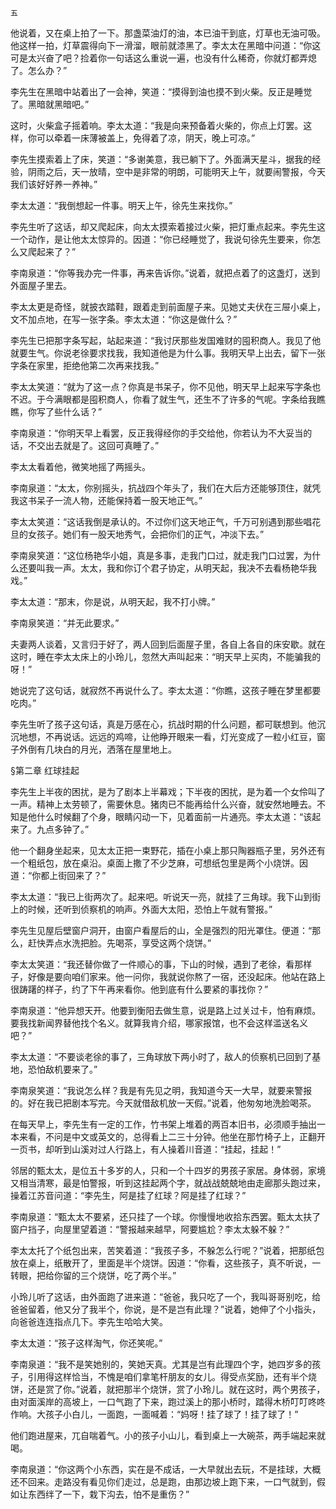     五 

   他说着，又在桌上拍了一下。那盏菜油灯的油，本已油干到底，灯草也无油可吸。他这样一拍，灯草震得向下一滑溜，眼前就漆黑了。李太太在黑暗中问道：“你这可是太兴奋了吧？捡着你一句话这么重说一遍，也没有什么稀奇，你就灯都弄熄了。怎么办？”

   李先生在黑暗中站着出了一会神，笑道：“摸得到油也摸不到火柴。反正是睡觉了。黑暗就黑暗吧。”

   这时，火柴盒子摇着响。李太太道：“我是向来预备着火柴的，你点上灯罢。这样，你可以牵着一床薄被盖上，免得着了凉，阴天，晚上可凉。”

   李先生摸索着上了床，笑道：“多谢美意，我已躺下了。外面满天星斗，据我的经验，阴雨之后，天一放晴，空中是非常的明朗，可能明天上午，就要闹警报，今天我们该好好养一养神。”

   李太太道：“我倒想起一件事。明天上午，徐先生来找你。”

   李先生听了这话，却又爬起床，向太太摸索着接过火柴，把灯重点起来。李先生这一个动作，是让他太太惊异的。因道：“你已经睡觉了，我说句徐先生要来，你怎么又爬起来了？”

   李南泉道：“你等我办完一件事，再来告诉你。”说着，就把点着了的这盏灯，送到外面屋子里去。

   李太太更是奇怪，就披衣踏鞋，跟着走到前面屋子来。见她丈夫伏在三屉小桌上，文不加点地，在写一张字条。李太太道：“你这是做什么？”

   李先生已把那字条写起，站起来道：“我讨厌那些发国难财的囤积商人。我见了他就要生气。你说老徐要求找我，我知道他是为什么事。我明天早上出去，留下一张字条在家里，拒绝他第二次再来找我。”

   李太太笑道：“就为了这一点？你真是书呆子，你不见他，明天早上起来写字条也不迟。于今满眼都是囤积商人，你看了就生气，还生不了许多的气呢。字条给我瞧瞧，你写了些什么话？”

   李南泉道：“你明天早上看罢，反正我得经你的手交给他，你若认为不大妥当的话，不交出去就是了。这回可真睡了。”

   李太太看着他，微笑地摇了两摇头。

   李南泉道：“太太，你别摇头，抗战四个年头了，我们在大后方还能够顶住，就凭我这书呆子一流人物，还能保持着一股天地正气。”

   李太太笑道：“这话我倒是承认的。不过你们这天地正气，千万可别遇到那些唱花旦的女孩子。她们有一股天地秀气，会把你们的正气，冲淡下去。”

   李南泉笑道：“这位杨艳华小姐，真是多事，走我门口过，就走我门口过罢，为什么还要叫我一声。太太，我和你订个君子协定，从明天起，我决不去看杨艳华我戏。”

   李太太道：“那末，你是说，从明天起，我不打小牌。”

   李南泉笑道：“并无此要求。”

   夫妻两人谈着，又言归于好了，两人回到后面屋子里，各自上各自的床安歇。就在这时，睡在李太太床上的小玲儿，忽然大声叫起来：“明天早上买肉，不能骗我的呀！”

   她说完了这句话，就寂然不再说什么了。李太太道：“你瞧，这孩子睡在梦里都要吃肉。”

   李先生听了孩子这句话，真是万感在心，抗战时期的什么问题，都可联想到。他沉沉地想，不再说话。远远的鸡啼，让他睁开眼来一看，灯光变成了一粒小红豆，窗子外倒有几块白的月光，洒落在屋里地上。

   §第二章 红球挂起

   李先生上半夜的困扰，是为了剧本上半幕戏；下半夜的困扰，是为着一个女伶叫了一声。精神上太劳顿了，需要休息。猪肉已不能再给什么兴奋，就安然地睡去。不知是他什么时候翻了个身，眼睛闪动一下，见着面前一片通亮。李太太道：“该起来了。九点多钟了。”

   他一个翻身坐起来，见太太正把一束野花，插在小桌上那只陶器瓶子里，另外还有一个粗纸包，放在桌沿。桌面上撒了不少芝麻，可想纸包里是两个小烧饼。因道：“你都上街回来了？”

   李太太道：“我已上街两次了。起来吧。听说天一亮，就挂了三角球。我下山到街上的时候，还听到侦察机的响声。外面大太阳，恐怕上午就有警报。”

   李先生见屋后壁窗户洞开，由窗户看屋后的山，全是强烈的阳光罩住。便道：“那么，赶快弄点水洗把脸。先喝茶，享受这两个烧饼。”

   李太太笑道：“我还替你做了一件顺心的事，下山的时候，遇到了老徐，看那样子，好像是要向咱们家来。他一问你，我就说你熬了一宿，还没起床。他站在路上很踌躇的样子，约了下午再来看你。他到底有什么要紧的事找你？”

   李南泉道：“他异想天开。他要到衡阳去做生意，说是路上过关过卡，怕有麻烦。要我找新闻界替他找个名义。就算我肯介绍，哪家报馆，也不会这样滥送名义吧？”

   李太太道：“不要谈老徐的事了，三角球放下两小时了，敌人的侦察机已回到了基地，恐怕敌机要来了。”

   李南泉笑道：“我说怎么样？我是有先见之明，我知道今天一大早，就要来警报的。好在我已把剧本写完。今天就借敌机放一天假。”说着，他匆匆地洗脸喝茶。

   在每天早上，李先生有一定的工作，竹书架上堆着的两百本旧书，必须顺手抽出一本来看，不问是中文或英文的，总得看上二三十分钟。他坐在那竹椅子上，正翻开一页书，却听到山溪对过人行路上，有人操着川音道：“挂起，挂起！”

   邻居的甄太太，是位五十多岁的人，只和一个十四岁的男孩子家居。身体弱，家境又相当清寒，最是怕警报，听到这挂起两个字，就战战兢兢地由走廊那头跑过来，操着江苏音问道：“李先生，阿是挂了红球？阿是挂了红球？”

   李南泉道：“甄太太不要紧，还只挂了一个球。你慢慢地收拾东西罢。甄太太扶了窗户挡子，向屋里望着道：“警报越来越早，阿要尴尬？李太太躲不躲？”

   李太太托了个纸包出来，苦笑着道：“我孩子多，不躲怎么行呢？”说着，把那纸包放在桌上，纸散开了，里面是半个烧饼。因道：“你看，这些孩子，真不听说，一转眼，把给你留的三个烧饼，吃了两个半。”

   小玲儿听了这话，由外面跑了进来道：“爸爸，我只吃了一个，我叫哥哥别吃，给爸爸留着，他又分了我半个，你说，是不是岂有此理？”说着，她伸了个小指头，向爸爸连连指点几下。李先生哈哈大笑。

   李太太道：“孩子这样淘气，你还笑呢。”

   李南泉道：“我不是笑她别的，笑她天真。尤其是岂有此理四个字，她四岁多的孩子，引用得这样恰当，不愧是咱们拿笔杆朋友的女儿。得受点奖励，还有半个烧饼，还是赏了你。”说着，就把那半个烧饼，赏了小玲儿。就在这时，两个男孩子，由对面溪岸的高坡上，一口气跑了下来，跑过溪上的那小桥时，踏得木桥叮叮咚咚作响。大孩子小白儿，一面跑，一面喊着：“妈呀！挂了球了！挂了球了！”

   他们跑进屋来，兀自喘着气。小的孩子小山儿，看到桌上一大碗茶，两手端起来就喝。

   李南泉道：“你这两个小东西，实在是不成话，一大早就出去玩，不是挂球，大概还不回来。走路没有看见你们走过，总是跑，由那边坡上跑下来，一口气就到，假如让东西绊了一下，栽下沟去，怕不是重伤？”

